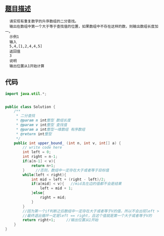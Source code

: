 ## [题目描述](https://www.nowcoder.com/practice/7bc4a1c7c371425d9faa9d1b511fe193?tpId=117&tags=&title=&diffculty=0&judgeStatus=0&rp=1&tab=answerKey)

      请实现有重复数字的升序数组的二分查找。
      输出在数组中第一个大于等于查找值的位置，如果数组中不存在这样的数，则输出数组长度加一。
      示例1
      输入
      5,4,[1,2,4,4,5]
      返回值
      3
      说明
      输出位置从1开始计算
      

## 代码
```java
import java.util.*;


public class Solution {
    /**
     * 二分查找
     * @param n int整型 数组长度
     * @param v int整型 查找值
     * @param a int整型一维数组 有序数组
     * @return int整型
     */
    public int upper_bound_ (int n, int v, int[] a) {
        // write code here
        int left = 0;
        int right = n-1;
        if(a[n-1] < v){
            return n+1;
        }     //否则，数组中一定存在大于或者等于目标值
        while(left < right){
            int mid = left + (right - left)/2;
            if(a[mid] < v){   //mid及左边的值都不会是结果
                left = mid + 1;
            }else{
                right = mid;
            }
        }
        //因为第一个if判断之后数组中一定存在大于或者等于V的值，所以不会出现left > right
        //最终退出循环一定是left == right，且这个值就是第一个大于或者等于V的
        return right+1;     //输出位置从1开始
    }
}
```
